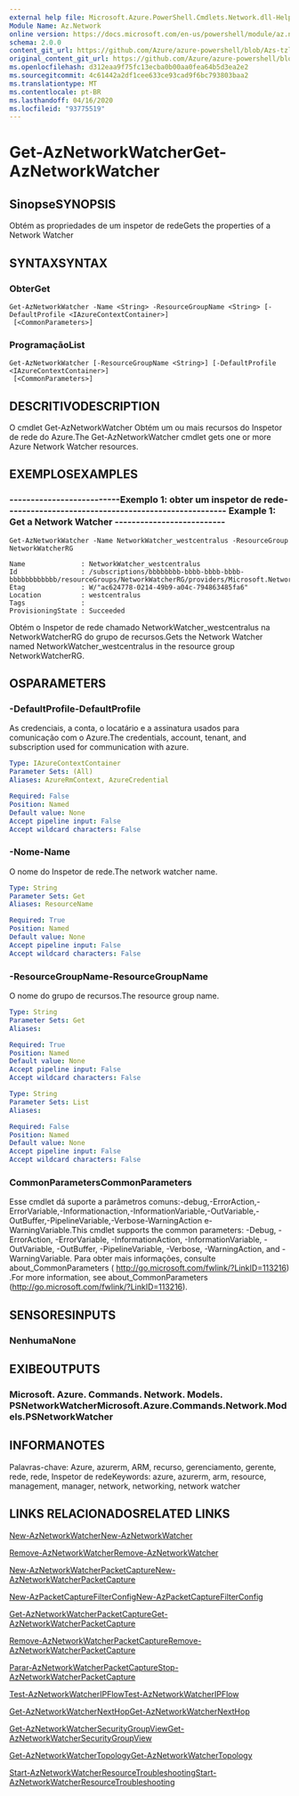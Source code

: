 ```yaml
---
external help file: Microsoft.Azure.PowerShell.Cmdlets.Network.dll-Help.xml
Module Name: Az.Network
online version: https://docs.microsoft.com/en-us/powershell/module/az.network/get-aznetworkwatcher
schema: 2.0.0
content_git_url: https://github.com/Azure/azure-powershell/blob/Azs-tzl/src/Network/Network/help/Get-AzNetworkWatcher.md
original_content_git_url: https://github.com/Azure/azure-powershell/blob/Azs-tzl/src/Network/Network/help/Get-AzNetworkWatcher.md
ms.openlocfilehash: d312eaa9f75fc13ecba0b00aa0fea64b5d3ea2e2
ms.sourcegitcommit: 4c61442a2df1cee633ce93cad9f6bc793803baa2
ms.translationtype: MT
ms.contentlocale: pt-BR
ms.lasthandoff: 04/16/2020
ms.locfileid: "93775519"
---
```

# <span data-ttu-id="d7017-101">Get-AzNetworkWatcher</span><span class="sxs-lookup"><span data-stu-id="d7017-101">Get-AzNetworkWatcher</span></span>

## <span data-ttu-id="d7017-102">Sinopse</span><span class="sxs-lookup"><span data-stu-id="d7017-102">SYNOPSIS</span></span>
<span data-ttu-id="d7017-103">Obtém as propriedades de um inspetor de rede</span><span class="sxs-lookup"><span data-stu-id="d7017-103">Gets the properties of a Network Watcher</span></span>

## <span data-ttu-id="d7017-104">SYNTAX</span><span class="sxs-lookup"><span data-stu-id="d7017-104">SYNTAX</span></span>

### <span data-ttu-id="d7017-105">Obter</span><span class="sxs-lookup"><span data-stu-id="d7017-105">Get</span></span>
```
Get-AzNetworkWatcher -Name <String> -ResourceGroupName <String> [-DefaultProfile <IAzureContextContainer>]
 [<CommonParameters>]
```

### <span data-ttu-id="d7017-106">Programação</span><span class="sxs-lookup"><span data-stu-id="d7017-106">List</span></span>
```
Get-AzNetworkWatcher [-ResourceGroupName <String>] [-DefaultProfile <IAzureContextContainer>]
 [<CommonParameters>]
```

## <span data-ttu-id="d7017-107">DESCRITIVO</span><span class="sxs-lookup"><span data-stu-id="d7017-107">DESCRIPTION</span></span>
<span data-ttu-id="d7017-108">O cmdlet Get-AzNetworkWatcher Obtém um ou mais recursos do Inspetor de rede do Azure.</span><span class="sxs-lookup"><span data-stu-id="d7017-108">The Get-AzNetworkWatcher cmdlet gets one or more Azure Network Watcher resources.</span></span>

## <span data-ttu-id="d7017-109">EXEMPLOS</span><span class="sxs-lookup"><span data-stu-id="d7017-109">EXAMPLES</span></span>

### <span data-ttu-id="d7017-110">--------------------------Exemplo 1: obter um inspetor de rede--------------------------</span><span class="sxs-lookup"><span data-stu-id="d7017-110">--------------------------  Example 1: Get a Network Watcher  --------------------------</span></span>
```
Get-AzNetworkWatcher -Name NetworkWatcher_westcentralus -ResourceGroup NetworkWatcherRG

Name              : NetworkWatcher_westcentralus
Id                : /subscriptions/bbbbbbbb-bbbb-bbbb-bbbb-bbbbbbbbbbbb/resourceGroups/NetworkWatcherRG/providers/Microsoft.Network/networkWatchers/NetworkWatcher_westcentralus
Etag              : W/"ac624778-0214-49b9-a04c-794863485fa6"
Location          : westcentralus
Tags              : 
ProvisioningState : Succeeded
```

<span data-ttu-id="d7017-111">Obtém o Inspetor de rede chamado NetworkWatcher_westcentralus na NetworkWatcherRG do grupo de recursos.</span><span class="sxs-lookup"><span data-stu-id="d7017-111">Gets the Network Watcher named NetworkWatcher_westcentralus in the resource group NetworkWatcherRG.</span></span>

## <span data-ttu-id="d7017-112">OS</span><span class="sxs-lookup"><span data-stu-id="d7017-112">PARAMETERS</span></span>

### <span data-ttu-id="d7017-113">-DefaultProfile</span><span class="sxs-lookup"><span data-stu-id="d7017-113">-DefaultProfile</span></span>
<span data-ttu-id="d7017-114">As credenciais, a conta, o locatário e a assinatura usados para comunicação com o Azure.</span><span class="sxs-lookup"><span data-stu-id="d7017-114">The credentials, account, tenant, and subscription used for communication with azure.</span></span>

```yaml
Type: IAzureContextContainer
Parameter Sets: (All)
Aliases: AzureRmContext, AzureCredential

Required: False
Position: Named
Default value: None
Accept pipeline input: False
Accept wildcard characters: False
```

### <span data-ttu-id="d7017-115">-Nome</span><span class="sxs-lookup"><span data-stu-id="d7017-115">-Name</span></span>
<span data-ttu-id="d7017-116">O nome do Inspetor de rede.</span><span class="sxs-lookup"><span data-stu-id="d7017-116">The network watcher name.</span></span>

```yaml
Type: String
Parameter Sets: Get
Aliases: ResourceName

Required: True
Position: Named
Default value: None
Accept pipeline input: False
Accept wildcard characters: False
```

### <span data-ttu-id="d7017-117">-ResourceGroupName</span><span class="sxs-lookup"><span data-stu-id="d7017-117">-ResourceGroupName</span></span>
<span data-ttu-id="d7017-118">O nome do grupo de recursos.</span><span class="sxs-lookup"><span data-stu-id="d7017-118">The resource group name.</span></span>

```yaml
Type: String
Parameter Sets: Get
Aliases: 

Required: True
Position: Named
Default value: None
Accept pipeline input: False
Accept wildcard characters: False
```

```yaml
Type: String
Parameter Sets: List
Aliases: 

Required: False
Position: Named
Default value: None
Accept pipeline input: False
Accept wildcard characters: False
```

### <span data-ttu-id="d7017-119">CommonParameters</span><span class="sxs-lookup"><span data-stu-id="d7017-119">CommonParameters</span></span>
<span data-ttu-id="d7017-120">Esse cmdlet dá suporte a parâmetros comuns:-debug,-ErrorAction,-ErrorVariable,-Informationaction,-InformationVariable,-OutVariable,-OutBuffer,-PipelineVariable,-Verbose-WarningAction e-WarningVariable.</span><span class="sxs-lookup"><span data-stu-id="d7017-120">This cmdlet supports the common parameters: -Debug, -ErrorAction, -ErrorVariable, -InformationAction, -InformationVariable, -OutVariable, -OutBuffer, -PipelineVariable, -Verbose, -WarningAction, and -WarningVariable.</span></span> <span data-ttu-id="d7017-121">Para obter mais informações, consulte about_CommonParameters ( http://go.microsoft.com/fwlink/?LinkID=113216) .</span><span class="sxs-lookup"><span data-stu-id="d7017-121">For more information, see about_CommonParameters (http://go.microsoft.com/fwlink/?LinkID=113216).</span></span>

## <span data-ttu-id="d7017-122">SENSORES</span><span class="sxs-lookup"><span data-stu-id="d7017-122">INPUTS</span></span>

### <span data-ttu-id="d7017-123">Nenhuma</span><span class="sxs-lookup"><span data-stu-id="d7017-123">None</span></span>

## <span data-ttu-id="d7017-124">EXIBE</span><span class="sxs-lookup"><span data-stu-id="d7017-124">OUTPUTS</span></span>

### <span data-ttu-id="d7017-125">Microsoft. Azure. Commands. Network. Models. PSNetworkWatcher</span><span class="sxs-lookup"><span data-stu-id="d7017-125">Microsoft.Azure.Commands.Network.Models.PSNetworkWatcher</span></span>

## <span data-ttu-id="d7017-126">INFORMA</span><span class="sxs-lookup"><span data-stu-id="d7017-126">NOTES</span></span>
<span data-ttu-id="d7017-127">Palavras-chave: Azure, azurerm, ARM, recurso, gerenciamento, gerente, rede, rede, Inspetor de rede</span><span class="sxs-lookup"><span data-stu-id="d7017-127">Keywords: azure, azurerm, arm, resource, management, manager, network, networking, network watcher</span></span> 

## <span data-ttu-id="d7017-128">LINKS RELACIONADOS</span><span class="sxs-lookup"><span data-stu-id="d7017-128">RELATED LINKS</span></span>

[<span data-ttu-id="d7017-129">New-AzNetworkWatcher</span><span class="sxs-lookup"><span data-stu-id="d7017-129">New-AzNetworkWatcher</span></span>](./New-AzNetworkWatcher.md)

[<span data-ttu-id="d7017-130">Remove-AzNetworkWatcher</span><span class="sxs-lookup"><span data-stu-id="d7017-130">Remove-AzNetworkWatcher</span></span>](./Remove-AzNetworkWatcher.md)

[<span data-ttu-id="d7017-131">New-AzNetworkWatcherPacketCapture</span><span class="sxs-lookup"><span data-stu-id="d7017-131">New-AzNetworkWatcherPacketCapture</span></span>](./New-AzNetworkWatcherPacketCapture.md)

[<span data-ttu-id="d7017-132">New-AzPacketCaptureFilterConfig</span><span class="sxs-lookup"><span data-stu-id="d7017-132">New-AzPacketCaptureFilterConfig</span></span>](./New-AzPacketCaptureFilterConfig.md)

[<span data-ttu-id="d7017-133">Get-AzNetworkWatcherPacketCapture</span><span class="sxs-lookup"><span data-stu-id="d7017-133">Get-AzNetworkWatcherPacketCapture</span></span>](./Get-AzNetworkWatcherPacketCapture.md)

[<span data-ttu-id="d7017-134">Remove-AzNetworkWatcherPacketCapture</span><span class="sxs-lookup"><span data-stu-id="d7017-134">Remove-AzNetworkWatcherPacketCapture</span></span>](./Remove-AzNetworkWatcherPacketCapture.md)

[<span data-ttu-id="d7017-135">Parar-AzNetworkWatcherPacketCapture</span><span class="sxs-lookup"><span data-stu-id="d7017-135">Stop-AzNetworkWatcherPacketCapture</span></span>](./Stop-AzNetworkWatcherPacketCapture.md)

[<span data-ttu-id="d7017-136">Test-AzNetworkWatcherIPFlow</span><span class="sxs-lookup"><span data-stu-id="d7017-136">Test-AzNetworkWatcherIPFlow</span></span>](./Test-AzNetworkWatcherIPFlow.md)

[<span data-ttu-id="d7017-137">Get-AzNetworkWatcherNextHop</span><span class="sxs-lookup"><span data-stu-id="d7017-137">Get-AzNetworkWatcherNextHop</span></span>](./Get-AzNetworkWatcherNextHop.md)

[<span data-ttu-id="d7017-138">Get-AzNetworkWatcherSecurityGroupView</span><span class="sxs-lookup"><span data-stu-id="d7017-138">Get-AzNetworkWatcherSecurityGroupView</span></span>](./Get-AzNetworkWatcherSecurityGroupView.md)

[<span data-ttu-id="d7017-139">Get-AzNetworkWatcherTopology</span><span class="sxs-lookup"><span data-stu-id="d7017-139">Get-AzNetworkWatcherTopology</span></span>](./Get-AzNetworkWatcherTopology.md)

[<span data-ttu-id="d7017-140">Start-AzNetworkWatcherResourceTroubleshooting</span><span class="sxs-lookup"><span data-stu-id="d7017-140">Start-AzNetworkWatcherResourceTroubleshooting</span></span>](./Start-AzNetworkWatcherResourceTroubleshooting.md)
